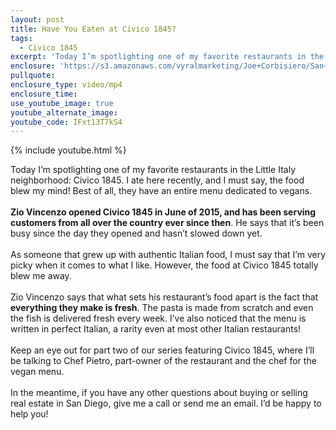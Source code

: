 ```yaml
---
layout: post
title: Have You Eaten at Civico 1845?
tags:
  - Civico 1845
excerpt: 'Today I’m spotlighting one of my favorite restaurants in the Little Italy neighborhood: Civico 1845. I ate here recently, and I must say, the food blew my mind! Best of all, they have an entire menu dedicated to vegans.'
enclosure: 'https://s3.amazonaws.com/vyralmarketing/Joe+Corbisiero/San+Diego+Real+Estate+Have+You+Eaten+at+Civico+1845.mp4'
pullquote:
enclosure_type: video/mp4
enclosure_time:
use_youtube_image: true
youtube_alternate_image:
youtube_code: IFxt13T7kS4
---
```



{% include youtube.html %}

Today I’m spotlighting one of my favorite restaurants in the Little Italy neighborhood: Civico 1845. I ate here recently, and I must say, the food blew my mind! Best of all, they have an entire menu dedicated to vegans.
<br>
<br>**Zio Vincenzo opened Civico 1845 in June of 2015, and has been serving customers from all over the country ever since then**. He says that it’s been busy since the day they opened and hasn’t slowed down yet.
<br>
<br>As someone that grew up with authentic Italian food, I must say that I’m very picky when it comes to what I like. However, the food at Civico 1845 totally blew me away.
<br>
<br>Zio Vincenzo says that what sets his restaurant’s food apart is the fact that **everything they make is fresh**. The pasta is made from scratch and even the fish is delivered fresh every week. I’ve also noticed that the menu is written in perfect Italian, a rarity even at most other Italian restaurants!
<br>
<br>Keep an eye out for part two of our series featuring Civico 1845, where I’ll be talking to Chef Pietro, part-owner of the restaurant and the chef for the vegan menu.
<br>
<br>In the meantime, if you have any other questions about buying or selling real estate in San Diego, give me a call or send me an email. I’d be happy to help you!
